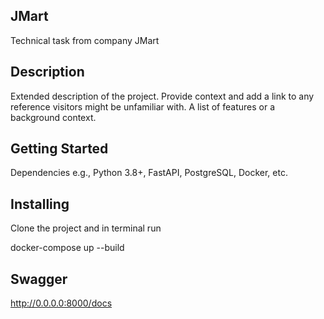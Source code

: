 ## JMart
Technical task from company JMart

## Description
Extended description of the project. Provide context and add a link to any reference visitors might be unfamiliar with. A list of features or a background context.

## Getting Started
Dependencies
e.g., Python 3.8+, FastAPI, PostgreSQL, Docker, etc.

## Installing
Clone the project and in terminal run 

docker-compose up --build

## Swagger
http://0.0.0.0:8000/docs

